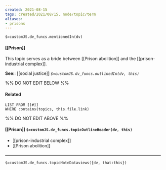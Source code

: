 ```yaml
---
created: 2021-08-15
tags: created/2021/08/15, node/topic/term
aliases:
- prisons
---
```

`$=customJS.dv_funcs.mentionedIn(dv)`

#### <s class="topic-title">[[Prison]]</s>


This topic serves as a bride between [[Prison abolition]] and the [[prison-industrial complex]].

**See**:: [[social justice]]
*`$=customJS.dv_funcs.outlinedIn(dv, this)`*

%% DO NOT EDIT BELOW %%
#### Related 
```dataview
LIST FROM [[#]]
WHERE contains(topics, this.file.link)
```
%% DO NOT EDIT ABOVE %%
#### [[Prison]] `$=customJS.dv_funcs.topicOutlineHeader(dv, this)`
- [[prison-industrial complex]]
- [[Prison abolition]]

### <hr class="dataviews"/>

`$=customJS.dv_funcs.topicNoteDataviews({dv, that:this})`